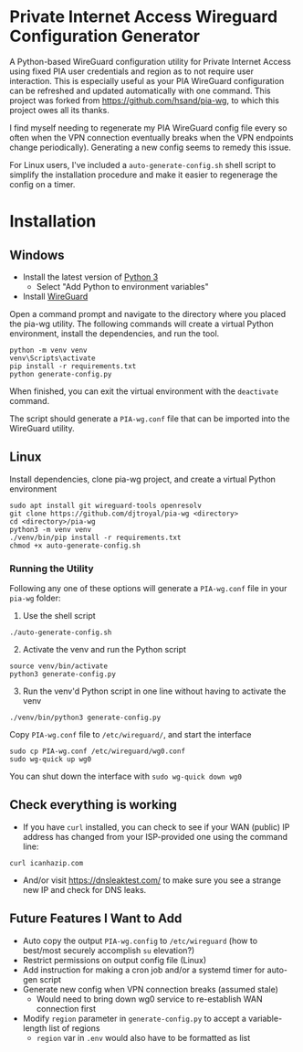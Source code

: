 # Private Internet Access Wireguard Configuration Generator

A Python-based WireGuard configuration utility for Private Internet Access using fixed PIA user credentials and region as to not require user interaction. This is especially useful as your PIA WireGuard configuration can be refreshed and updated automatically with one command. This project was forked from https://github.com/hsand/pia-wg, to which this project owes all its thanks.

I find myself needing to regenerate my PIA WireGuard config file every so often when the VPN connection eventually breaks when the VPN endpoints change periodically). Generating a new config seems to remedy this issue.

For Linux users, I've included a `auto-generate-config.sh` shell script to simplify the installation procedure and make it easier to regenerage the config on a timer. 

# Installation
## Windows

- Install the latest version of [Python 3](https://www.python.org/downloads/windows/)
  - Select "Add Python to environment variables"
- Install [WireGuard](https://www.wireguard.com/install/)

Open a command prompt and navigate to the directory where you placed the pia-wg utility. The following commands will create a virtual Python environment, install the dependencies, and run the tool.

```
python -m venv venv
venv\Scripts\activate
pip install -r requirements.txt
python generate-config.py
```

When finished, you can exit the virtual environment with the `deactivate` command.

The script should generate a `PIA-wg.conf` file that can be imported into the WireGuard utility.

## Linux

Install dependencies, clone pia-wg project, and create a virtual Python environment

```
sudo apt install git wireguard-tools openresolv
git clone https://github.com/djtroyal/pia-wg <directory>
cd <directory>/pia-wg
python3 -m venv venv
./venv/bin/pip install -r requirements.txt
chmod +x auto-generate-config.sh
```

### Running the Utility

Following any one of these options will generate a `PIA-wg.conf` file in your `pia-wg` folder:

1. Use the shell script
```
./auto-generate-config.sh
```

2.  Activate the venv and run the Python script
```
source venv/bin/activate
python3 generate-config.py
```

3. Run the venv'd Python script in one line without having to activate the venv
```
./venv/bin/python3 generate-config.py
```


Copy  `PIA-wg.conf` file to `/etc/wireguard/`, and start the interface

```
sudo cp PIA-wg.conf /etc/wireguard/wg0.conf
sudo wg-quick up wg0
```

You can shut down the interface with `sudo wg-quick down wg0`

## Check everything is working

- If you have `curl` installed, you can check to see if your WAN (public) IP address has changed from your ISP-provided one using the command line:
```
curl icanhazip.com
```

- And/or visit https://dnsleaktest.com/ to make sure you see a strange new IP and check for DNS leaks.


## Future Features I Want to Add
- Auto copy the output `PIA-wg.config` to `/etc/wireguard` (how to best/most securely accomplish `su` elevation?)
- Restrict permissions on output config file (Linux)
- Add instruction for making a cron job and/or a systemd timer for auto-gen script
- Generate new config when VPN connection breaks (assumed stale) 
  - Would need to bring down wg0 service to re-establish WAN connection first
- Modify `region` parameter in `generate-config.py` to accept a variable-length list of regions
  - `region` var in `.env` would also have to be formatted as list
